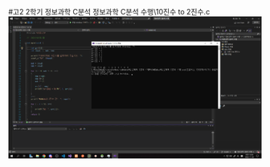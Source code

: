#고2 2학기 정보과학 C분석
정보과학 C분석 수행\10진수 to 2진수.c
<img src="https://github.com/skchqhdpdy/H2-C-Analysis/blob/main/image.png">